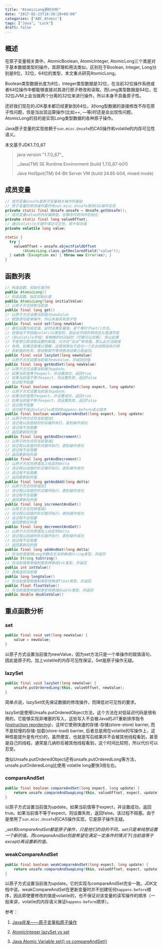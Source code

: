 ```yaml
---
title: "AtomicLong源码分析"
date: "2017-02-23T18:30:28+08:00"
categories: ["ABC_Atomic"]
tags: ["Java", "Lock"]
draft: false
---
```


## 概述

在原子变量相关类中，AtomicBoolean, AtomicInteger, AtomicLong三个类是对于基本数据类型的操作，其原理和用法类似，区别在于Boolean, Integer, Long分别是8位，32位，64位的类型，本文重点研究AtomicLong。



Boolean类型数据长度为8位，Integer类型数据是32位，在当前32位操作系统或者64位操作中都能够直接对其进行原子修改和读取。而Long类型数据是64位，在32位JVM上会当做两个分离的32位来进行操作，所以本身不具备原子性。



还好我们现在的JDK基本都已经更新到64位，对long型数据的直接修改不存在原子性问题，但是当出现运算操作(比如++, —等)时还是会出现性问题，AtomicLong的目的是实现Long类型数据的各种原子操作。



Java原子变量的实现依赖于`sun.misc.Unsafe`的CAS操作和volatile的内存可见性语义。





本文基于JDK1.7.0_67

>java version "1.7.0_67"_
>
>_Java(TM) SE Runtime Environment (build 1.7.0_67-b01)
>
>Java HotSpot(TM) 64-Bit Server VM (build 24.65-b04, mixed mode)



## 成员变量

```java
// 成员变量unsafe是原子变量相关操作的基础
// 原子变量的修改操作最终有sun.misc.Unsafe类的CAS操作实现
private static final Unsafe unsafe = Unsafe.getUnsafe();
// 成员变量value的内存偏移值，在静态代码块中初始化
private static final long valueOffset;
// 通过volatile关键字保证可见性，用于保存值
private volatile long value;

static {
  try {
    valueOffset = unsafe.objectFieldOffset
      	(AtomicLong.class.getDeclaredField("value"));
  } catch (Exception ex) { throw new Error(ex); }
}
```



## 函数列表

```java
// 构造函数，初始化值为0
public AtomicLong()
// 构造函数，指定初始化值
public AtomicLong(long initialValue)
// 以原子方式获取当前值
public final long get()
// 以原子方式设置当前值为newValue
// 赋值语句是单操作，所以本身具有原子性
public final void set(long newValue)
// 最后设置为给定值。延时设置变量值，这个等价于set()方法，
// 但是由于字段是volatile类型的，因此此字段的修改会比普通字段
//（非volatile字段）有稍微的时间延时（尽管可以忽略），所以如果
// 不是想立即读取设置的新值，允许在“后台”修改值，那么此方法就很
// 有用。如果还是难以理解，这里就类似于启动一个后台线程如执行修
// 改新值的任务，原线程就不等待修改结果立即返回。
public final void lazySet(long newValue)
// 以原子方式设置当前值为newValue，并返回旧值
public final long getAndSet(long newValue)
// 以原子方式设置当前值为update。
// 如果当前值等于expect，并设置成功，返回true
// 如果当前值不等于expect，则设置失败，返回false
// 该过程不阻塞
public final boolean compareAndSet(long expect, long update)
// 以原子方式设置当前值为update。
// 如果当前值等于expect，并设置成功，返回true
// 如果当前值不等于expect，则设置失败，返回false
// 该过程不阻塞
// 该过程不保证volatile成员的happens-before语义顺序
public final boolean weakCompareAndSet(long expect, long update)
// 以原子的方式将当前值加1
// 该过程以自旋锁的形似循环执行，直到操作成功
// 该过程不会阻塞
// 返回更新前的值
public final long getAndIncrement()
// 以原子的方式将当前值减1
// 该过程以自旋的形式循环执行，直到操作成功
// 该过程不会阻塞
// 返回更新前的值
public final long getAndDecrement()
// 以原子方式将原值加上给定的delta
// 该过程以自旋的形式循环执行，直到操作成功
// 该过程不会阻塞
// 返回更新前的值
public final long getAndAdd(long delta)
// 以原子方式将原值加1
// 该过程以自旋的形式循环执行，直到操作成功
// 该过程不会阻塞
// 返回更新后的值
public final long incrementAndGet()
// 以原子方式将原值减1
// 该过程以自旋的形式循环执行，直到操作成功
// 该过程不会阻塞
// 返回更新后的值
public final long decrementAndGet()
// 以原子方式将原值加上给定的delta
// 该过程以自旋的形式循环执行，直到操作成功
// 该过程不会阻塞
// 返回更新后的值
public final long addAndGet(long delta)
// 将当前值使用Long的静态方法转换成String类型，并返回
public String toString()
// 将当前值使用强制类型转换成int类型，并返回
public int intValue()
// 直接返回当前值
public long longValue()
// 将当前值使用强制类型转换成float类型，并返回
public float floatValue()
// 将当前值使用强制类型转换成double类型，并返回
public double doubleValue()
```



## 重点函数分析

### set

```java
public final void set(long newValue) {
	value = newValue;
}
```

以原子方式设置当前值为newValue，因为set方法只是一个单操作的赋值语句，因此是原子的。加上volatile的内存可见性保证，Set是原子操作无疑。



### lazySet

```java
public final void lazySet(long newValue) {
  	unsafe.putOrderedLong(this, valueOffset, newValue);
}
```

简单点说，lazySet优先保证数据的修改操作，而降低对可见性的要求。

lazySet是使用Unsafe.putOrderedObject方法，这个方法在对低延迟代码是很有用的，它能够实现非堵塞的写入，这些写入不会被Java的JIT重新排序指令([instruction reordering](http://stackoverflow.com/questions/14321212/java-instruction-reordering-cache-in-threads))，这样它使用快速的存储-存储(store-store) barrier, 而不是较慢的存储-加载(store-load) barrier, 后者总是用在volatile的写操作上，这种性能提升是有代价的，虽然便宜，也就是写后结果并不会被其他线程看到，甚至是自己的线程，通常是几纳秒后被其他线程看到，这个时间比较短，所以代价可以忍受。

类似Unsafe.putOrderedObject还有unsafe.putOrderedLong等方法，unsafe.putOrderedLong比使用 volatile long要快3倍左右。



### compareAndSet

```java
public final boolean compareAndSet(long expect, long update) {
	return unsafe.compareAndSwapLong(this, valueOffset, expect, update);
}
```

以原子方式设置当前值为update。如果当前值等于expect，并设置成功，返回true。如果当前值不等于expect，则设置失败，返回false。该过程不阻塞。由于是使用了`sun.misc.Unsafe`的CAS操作实现，它是原子操作无疑。

__set和compareAndSet都是原子操作，只是他们的目的不同，set只是单纯想设置一个新的值。而compareAndSet则是希望在满足一定条件的情况下(当前值等于except)再设置新的值。_



### weakCompareAndSet

```java
public final boolean weakCompareAndSet(long expect, long update) {
	return unsafe.compareAndSwapLong(this, valueOffset, expect, update);
}
```

以原子方式设置当前值为update。它的实现与compareAndSet完全一致。JDK文档中说，weakCompareAndSet在更新变量时并不创建任何`happens-before`顺序，因此即使要修改的值是volatile的，也不保证对该变量的读写操作的顺序（一般来讲，volatile的内存语义保证`happens-before`顺序）。



参考：

1. [Java并发——原子变量和原子操作](http://www.cnblogs.com/timlearn/p/4127616.html)


2. [AtomicInteger lazySet vs set](https://stackoverflow.com/questions/1468007/atomicinteger-lazyset-vs-set)
3. [Java Atomic Variable set() vs compareAndSet()](https://stackoverflow.com/questions/19238594/java-atomic-variable-set-vs-compareandset)

